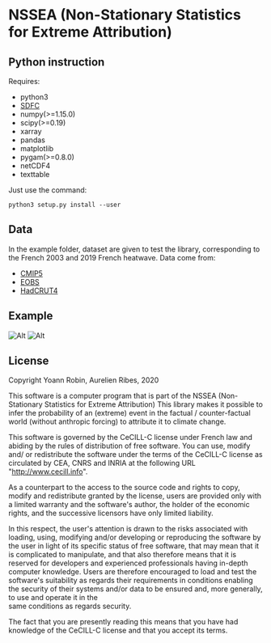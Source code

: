 # NSSEA (Non-Stationary Statistics for Extreme Attribution)

## Python instruction

Requires:
- python3
- [SDFC](https://github.com/yrobink/SDFC)
- numpy(>=1.15.0)
- scipy(>=0.19)
- xarray
- pandas
- matplotlib
- pygam(>=0.8.0)
- netCDF4
- texttable

Just use the command:
```
python3 setup.py install --user
```

## Data

In the example folder, dataset are given to test the library, corresponding to
the French 2003 and 2019 French heatwave. Data come from:

- [CMIP5](https://esgf-node.llnl.gov/projects/cmip5/)
- [EOBS](https://www.ecad.eu/download/ensembles/download.php)
- [HadCRUT4](https://crudata.uea.ac.uk/cru/data/temperature/)

## Example

![Alt](/figures/Intensities.png)
![Alt](/figures/Probabilities.png)


## License

Copyright Yoann Robin, Aurelien Ribes, 2020

This software is a computer program that is part of the NSSEA
(Non-Stationary Statistics for Extreme Attribution) This library makes it
possible to infer the probability of an (extreme) event in the factual /
counter-factual world (without anthropic forcing) to attribute it to climate
change.

This software is governed by the CeCILL-C license under French law and
abiding by the rules of distribution of free software.  You can  use,
modify and/ or redistribute the software under the terms of the CeCILL-C
license as circulated by CEA, CNRS and INRIA at the following URL
"http://www.cecill.info".

As a counterpart to the access to the source code and  rights to copy,
modify and redistribute granted by the license, users are provided only
with a limited warranty  and the software's author,  the holder of the
economic rights,  and the successive licensors  have only  limited
liability.

In this respect, the user's attention is drawn to the risks associated
with loading,  using,  modifying and/or developing or reproducing the 
software by the user in light of its specific status of free software,
that may mean  that it is complicated to manipulate,  and  that  also 
therefore means  that it is reserved for developers  and  experienced 
professionals having in-depth computer knowledge. Users are therefore 
encouraged to load and test the software's suitability as regards their 
requirements in conditions enabling the security of their systems and/or
data to be ensured and,  more generally, to use and operate it in the   
same conditions as regards security.                                    

The fact that you are presently reading this means that you have had
knowledge of the CeCILL-C license and that you accept its terms.    

